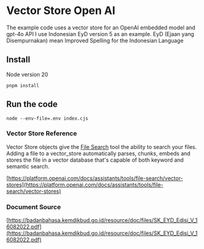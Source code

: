 # Vector Store Open AI
The example code uses a vector store for an OpenAI embedded model and gpt-4o API
I use Indonesian EyD version 5 as an example. EyD (Ejaan yang Disempurnakan) mean Improved Spelling for the Indonesian Language

## Install
Node version 20
```
pnpm install
```

## Run the code
```
node --env-file=.env index.cjs
```

### Vector Store Reference
Vector Store objects give the [File Search](https://platform.openai.com/docs/assistants/tools/file-search?lang=node.js) tool the ability to search your files. Adding a file to a vector_store automatically parses, chunks, embeds and stores the file in a vector database that's capable of both keyword and semantic search.

[https://platform.openai.com/docs/assistants/tools/file-search/vector-stores](https://platform.openai.com/docs/assistants/tools/file-search/vector-stores)

### Document Source
[https://badanbahasa.kemdikbud.go.id/resource/doc/files/SK_EYD_Edisi_V_16082022.pdf](https://badanbahasa.kemdikbud.go.id/resource/doc/files/SK_EYD_Edisi_V_16082022.pdf)